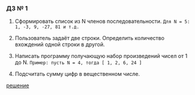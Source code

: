 ### ДЗ № 1
1. Сформировать список из  N членов последовательности.
```Для N = 5: 1, -3, 9, -27, 81 и т.д.```

2. Пользователь задаёт две строки. Определить количество вхождений одной строки в другой.

3. Написать программу получающую набор произведений чисел от 1 до N.
```Пример: пусть N = 4, тогда [ 1, 2, 6, 24 ]```

4. Подсчитать сумму цифр в вещественном числе.

[решение](https://github.com/BigBadMuttuH/GB-python-homewok/blob/main/hw001.py)